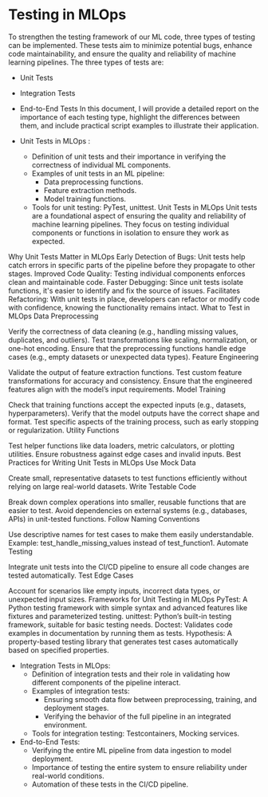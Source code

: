 # Testing in MLOps 
To strengthen the testing framework of our ML code, three types of testing can be implemented. These tests aim to minimize potential bugs, enhance code maintainability, and ensure the quality and reliability of machine learning pipelines. The three types of tests are:
 - Unit Tests
 - Integration Tests
 - End-to-End Tests
In this document, I will provide a detailed report on the importance of each testing type, highlight the differences between them, and include practical script examples to illustrate their application.


- Unit Tests in MLOps : 
    - Definition of unit tests and their importance in verifying the correctness of individual ML components.
    - Examples of unit tests in an ML pipeline:
      - Data preprocessing functions.
      - Feature extraction methods.
      - Model training functions.
    - Tools for unit testing: PyTest, unittest.
Unit Tests in MLOps
Unit tests are a foundational aspect of ensuring the quality and reliability of machine learning pipelines. They focus on testing individual components or functions in isolation to ensure they work as expected.

Why Unit Tests Matter in MLOps
Early Detection of Bugs: Unit tests help catch errors in specific parts of the pipeline before they propagate to other stages.
Improved Code Quality: Testing individual components enforces clean and maintainable code.
Faster Debugging: Since unit tests isolate functions, it's easier to identify and fix the source of issues.
Facilitates Refactoring: With unit tests in place, developers can refactor or modify code with confidence, knowing the functionality remains intact.
What to Test in MLOps
Data Preprocessing

Verify the correctness of data cleaning (e.g., handling missing values, duplicates, and outliers).
Test transformations like scaling, normalization, or one-hot encoding.
Ensure that the preprocessing functions handle edge cases (e.g., empty datasets or unexpected data types).
Feature Engineering

Validate the output of feature extraction functions.
Test custom feature transformations for accuracy and consistency.
Ensure that the engineered features align with the model’s input requirements.
Model Training

Check that training functions accept the expected inputs (e.g., datasets, hyperparameters).
Verify that the model outputs have the correct shape and format.
Test specific aspects of the training process, such as early stopping or regularization.
Utility Functions

Test helper functions like data loaders, metric calculators, or plotting utilities.
Ensure robustness against edge cases and invalid inputs.
Best Practices for Writing Unit Tests in MLOps
Use Mock Data

Create small, representative datasets to test functions efficiently without relying on large real-world datasets.
Write Testable Code

Break down complex operations into smaller, reusable functions that are easier to test.
Avoid dependencies on external systems (e.g., databases, APIs) in unit-tested functions.
Follow Naming Conventions

Use descriptive names for test cases to make them easily understandable.
Example: test_handle_missing_values instead of test_function1.
Automate Testing

Integrate unit tests into the CI/CD pipeline to ensure all code changes are tested automatically.
Test Edge Cases

Account for scenarios like empty inputs, incorrect data types, or unexpected input sizes.
Frameworks for Unit Testing in MLOps
PyTest: A Python testing framework with simple syntax and advanced features like fixtures and parameterized testing.
unittest: Python’s built-in testing framework, suitable for basic testing needs.
Doctest: Validates code examples in documentation by running them as tests.
Hypothesis: A property-based testing library that generates test cases automatically based on specified properties. 










  - Integration Tests in MLOps: 
    - Definition of integration tests and their role in validating how different components of the pipeline interact.
    - Examples of integration tests:
      - Ensuring smooth data flow between preprocessing, training, and deployment stages.
      - Verifying the behavior of the full pipeline in an integrated environment.
    - Tools for integration testing: Testcontainers, Mocking services.
  - End-to-End Tests: 
    - Verifying the entire ML pipeline from data ingestion to model deployment.
    - Importance of testing the entire system to ensure reliability under real-world conditions.
    - Automation of these tests in the CI/CD pipeline.
